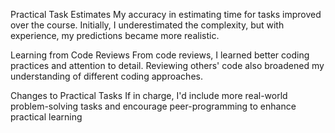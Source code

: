 
Practical Task Estimates
My accuracy in estimating time for tasks improved over the course. Initially, I underestimated the complexity, but with experience, my predictions became more realistic.

Learning from Code Reviews
From code reviews, I learned better coding practices and attention to detail. Reviewing others' code also broadened my understanding of different coding approaches.

Changes to Practical Tasks
If in charge, I'd include more real-world problem-solving tasks and encourage peer-programming to enhance practical learning